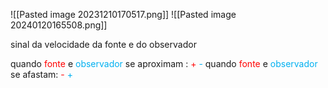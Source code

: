 
![[Pasted image 20231210170517.png]]
![[Pasted image 20240120165508.png]]

sinal da velocidade da fonte e do observador

quando <span style="color:#ff0000">fonte</span> e <span style="color:#00b0f0">observador</span> se aproximam : <span style="color:#ff0000">+</span> <span style="color:#00b0f0">-</span>
quando <span style="color:#ff0000">fonte</span> e <span style="color:#00b0f0">observador</span> se afastam: <span style="color:#ff0000">-</span> <span style="color:#00b0f0">+</span>
